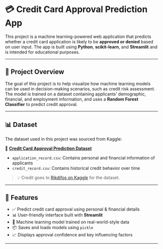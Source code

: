 
# 💳 Credit Card Approval Prediction App

This project is a machine learning-powered web application that predicts whether a credit card application is likely to be **approved or denied** based on user input. The app is built using **Python**, **scikit-learn**, and **Streamlit** and is intended for educational purposes.

---

## 📌 Project Overview

The goal of this project is to help visualize how machine learning models can be used in decision-making scenarios, such as credit risk assessment. The model is trained on a dataset containing applicants’ demographic, financial, and employment information, and uses a **Random Forest Classifier** to predict credit approval.

---

## 📊 Dataset

The dataset used in this project was sourced from Kaggle:

📎 **[Credit Card Approval Prediction Dataset](https://www.kaggle.com/datasets/rikdifos/credit-card-approval-prediction)**  
- `application_record.csv`: Contains personal and financial information of applicants  
- `credit_record.csv`: Contains historical credit behavior over time

> 💡 Credit goes to [Rikdifos on Kaggle](https://www.kaggle.com/rikdifos) for the dataset.

---

## 🚀 Features

- ✅ Predict credit card approval using personal & financial details
- 📊 User-friendly interface built with **Streamlit**
- 🧠 Machine learning model trained on real-world-style data
- 📦 Saves and loads models using `pickle`
- 📈 Displays approval confidence and key influencing factors

---


